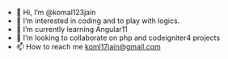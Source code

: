 - 👋 Hi, I’m @komal123jain
- 👀 I’m interested in coding and to play with logics.
- 🌱 I’m currently learning Angular11
- 💞️ I’m looking to collaborate on php and codeigniter4 projects
- 📫 How to reach me koml17jain@gmail.com

<!---
komal123jain/komal123jain is a ✨ special ✨ repository because its `README.md` (this file) appears on your GitHub profile.
You can click the Preview link to take a look at your changes.
--->
